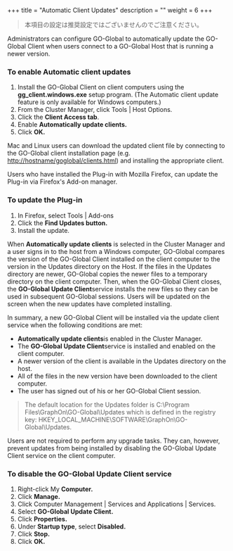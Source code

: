 
+++
title = "Automatic Client Updates"
description = ""
weight = 6
+++

>本項目の設定は推奨設定ではございませんのでご注意ください。

Administrators can configure GO-Global to automatically update the GO-Global Client when users connect to a GO-Global Host that is running a newer version.

### To enable Automatic client updates

1. Install the GO-Global Client on client computers using the **gg_client.windows.exe** setup program. (The Automatic client update feature is only available for Windows computers.)
2. From the Cluster Manager, click Tools | Host Options.
3. Click the **Client Access tab**.
4. Enable **Automatically update clients.**
5. Click **OK.**

Mac and Linux users can download the updated client file by connecting to the GO-Global client installation page (e.g. [http://hostname/goglobal/clients.html](http://hostname/goglobal/clients.html)) and installing the appropriate client.

Users who have installed the Plug-in with Mozilla Firefox, can update the Plug-in via Firefox's Add-on manager.

### To update the Plug-in

1. In Firefox, select Tools | Add-ons
2. Click the **Find Updates button.**
3. Install the update.

When **Automatically update clients** is selected in the Cluster Manager and a user signs in to the host from a Windows computer, GO-Global compares the version of the GO-Global Client installed on the client computer to the version in the Updates directory on the Host. If the files in the Updates directory are newer, GO-Global copies the newer files to a temporary directory on the client computer. Then, when the GO-Global Client closes, the **GO-Global Update Client**service installs the new files so they can be used in subsequent GO-Global sessions. Users will be updated on the screen when the new updates have completed installing.

In summary, a new GO-Global Client will be installed via the update client service when the following conditions are met:

* **Automatically update clients**is enabled in the Cluster Manager.
* The **GO-Global Update Client**service is installed and enabled on the client computer.
* A newer version of the client is available in the Updates directory on the host.
* All of the files in the new version have been downloaded to the client computer.
* The user has signed out of his or her GO-Global Client session.

>The default location for the Updates folder is C:\Program Files\GraphOn\GO-Global\Updates which is defined in the registry key: HKEY_LOCAL_MACHINE\SOFTWARE\GraphOn\GO-Global\Updates.

Users are not required to perform any upgrade tasks. They can, however, prevent updates from being installed by disabling the GO-Global Update Client service on the client computer.

### To disable the GO-Global Update Client service

1. Right-click My **Computer.**
2. Click **Manage.**
3. Click Computer Management | Services and Applications | Services.
4. Select **GO-Global Update Client.**
5. Click **Properties.**
6. Under **Startup type**, select **Disabled.**
7. Click **Stop.**
8. Click **OK.**